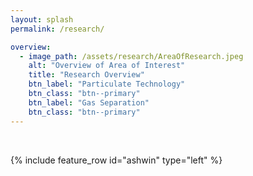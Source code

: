 ```yaml
---
layout: splash
permalink: /research/

overview:
  - image_path: /assets/research/AreaOfResearch.jpeg
    alt: "Overview of Area of Interest"
    title: "Research Overview"
    btn_label: "Particulate Technology"
    btn_class: "btn--primary"
    btn_label: "Gas Separation"
    btn_class: "btn--primary"
---
```


<br />


{% include feature_row id="ashwin" type="left" %}
